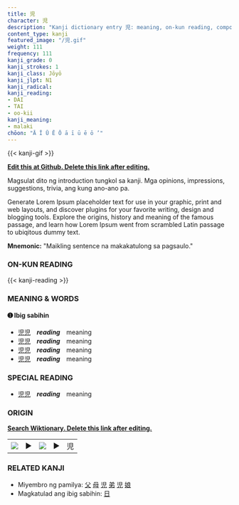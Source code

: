 ```yaml
---
title: 児
character: 児
description: "Kanji dictionary entry 児: meaning, on-kun reading, compounds, origin, related kanji"
content_type: kanji
featured_image: "/児.gif"
weight: 111
frequency: 111
kanji_grade: 0
kanji_strokes: 1
kanji_class: Jōyō
kanji_jlpt: N1
kanji_radical: 
kanji_reading: 
- DAI
- TAI
- oo-kii
kanji_meaning:
- malaki
chōon: "Ā Ī Ū Ē Ō ā ī ū ē ō ’"
---
```

[//]: # (Don't edit the line below. Kanji animated GIF code is automatically generated.)
{{< kanji-gif >}}

[//]: # (Edit below this line.)

**[Edit this at Github. Delete this link after editing.](https://github.com/tim0g/tim/tree/main/content/kanji/児/index.md)**

Magsulat dito ng introduction tungkol sa kanji. Mga opinions, impressions, suggestions, trivia, ang kung ano-ano pa.

Generate Lorem Ipsum placeholder text for use in your graphic, print and web layouts, and discover plugins for your favorite writing, design and blogging tools. Explore the origins, history and meaning of the famous passage, and learn how Lorem Ipsum went from scrambled Latin passage to ubiqitous dummy text.
 
**Mnemonic:** "Maikling sentence na makakatulong sa pagsaulo."

### ON-KUN READING

[//]: # (Don't edit the line below. ON-KUN READING code is automatically generated.)
{{< kanji-reading >}}

### MEANING & WORDS

#### ➊ **Ibig sabihin**
  - [児](../児)[児](../児)　***reading***　meaning
  - [児](../児)[児](../児)　***reading***　meaning
  - [児](../児)[児](../児)　***reading***　meaning
  - [児](../児)[児](../児)　***reading***　meaning

### SPECIAL READING
  - [児](../児)[児](../児)　***reading***　meaning

### ORIGIN

**[Search Wiktionary. Delete this link after editing.](https://wiktionary.org/wiki/児)**
<table class="kanji-table"><tr><td>
<img src="60px-児-bronze.svg.png">
</td><td>▶</td><td>
<img src="60px-児-oracle.svg.png">
</td><td>▶</td>
<td class="kanji-origin">児</td>
</tr></table>

### RELATED KANJI
- Miyembro ng pamilya: [父](../父) [母](../母) [児](../児) [弟](../弟) [児](../児) [娘](../娘)
- Magkatulad ang ibig sabihin: [日](../日)
